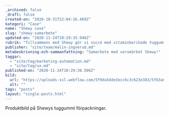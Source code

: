 ```yaml
---
_archived: false
_draft: false
created-on: "2020-10-31T22:04:16.469Z"
kategori: "Case"
name: "Shewy case"
slug: "shewy-samarbete"
updated-on: "2020-11-24T10:29:35.948Z"
rubrik: "Tillsammans med Shewy gör vi succé med vitaminberikade tuggummin!"
publisher: "site/team/malin-ingverud.md"
metabeskrivning-och-sammanfattning: "Samarbete med varumärket Shewy!"
taggar:
  - "site/tag/marketing-automation.md"
  - "site/tag/ux.md"
published-on: "2020-11-24T10:29:38.506Z"
bild:
  url: "https://uploads-ssl.webflow.com/5f9da54de3ecc6c3c623e383/5fb3a616c43407a778ebe6e3_shewy-post-brand.jpg"
  alt: ""
tags: "posts"
layout: "single-posts.html"
---
```


Produktbild på Shewys tuggummi förpackningar.

